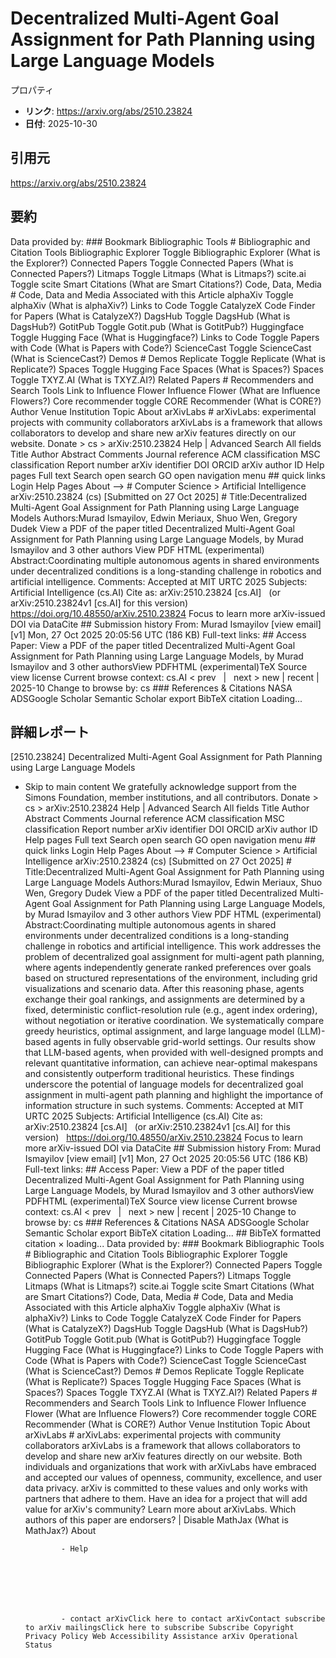 # Decentralized Multi-Agent Goal Assignment for Path Planning using Large Language Models

プロパティ  
- **リンク**: https://arxiv.org/abs/2510.23824  
- **日付**: 2025-10-30  

## 引用元
https://arxiv.org/abs/2510.23824

## 要約
Data provided by: ### Bookmark Bibliographic Tools # Bibliographic and Citation Tools Bibliographic Explorer Toggle Bibliographic Explorer (What is the Explorer?) Connected Papers Toggle Connected Papers (What is Connected Papers?) Litmaps Toggle Litmaps (What is Litmaps?) scite.ai Toggle scite Smart Citations (What are Smart Citations?) Code, Data, Media # Code, Data and Media Associated with this Article alphaXiv Toggle alphaXiv (What is alphaXiv?) Links to Code Toggle CatalyzeX Code Finder for Papers (What is CatalyzeX?) DagsHub Toggle DagsHub (What is DagsHub?) GotitPub Toggle Gotit.pub (What is GotitPub?) Huggingface Toggle Hugging Face (What is Huggingface?) Links to Code Toggle Papers with Code (What is Papers with Code?) ScienceCast Toggle ScienceCast (What is ScienceCast?) Demos # Demos Replicate Toggle Replicate (What is Replicate?) Spaces Toggle Hugging Face Spaces (What is Spaces?) Spaces Toggle TXYZ.AI (What is TXYZ.AI?) Related Papers # Recommenders and Search Tools Link to Influence Flower Influence Flower (What are Influence Flowers?) Core recommender toggle CORE Recommender (What is CORE?) Author Venue Institution Topic About arXivLabs # arXivLabs: experimental projects with community collaborators arXivLabs is a framework that allows collaborators to develop and share new arXiv features directly on our website. Donate &gt; cs &gt; arXiv:2510.23824 Help | Advanced Search All fields Title Author Abstract Comments Journal reference ACM classification MSC classification Report number arXiv identifier DOI ORCID arXiv author ID Help pages Full text Search open search GO open navigation menu ## quick links Login Help Pages About --> # Computer Science > Artificial Intelligence arXiv:2510.23824 (cs) [Submitted on 27 Oct 2025] # Title:Decentralized Multi-Agent Goal Assignment for Path Planning using Large Language Models Authors:Murad Ismayilov, Edwin Meriaux, Shuo Wen, Gregory Dudek View a PDF of the paper titled Decentralized Multi-Agent Goal Assignment for Path Planning using Large Language Models, by Murad Ismayilov and 3 other authors View PDF HTML (experimental) Abstract:Coordinating multiple autonomous agents in shared environments under decentralized conditions is a long-standing challenge in robotics and artificial intelligence. Comments: Accepted at MIT URTC 2025 Subjects: Artificial Intelligence (cs.AI) Cite as: arXiv:2510.23824 [cs.AI] &nbsp; (or arXiv:2510.23824v1 [cs.AI] for this version) &nbsp; https://doi.org/10.48550/arXiv.2510.23824 Focus to learn more arXiv-issued DOI via DataCite ## Submission history From: Murad Ismayilov [view email] [v1] Mon, 27 Oct 2025 20:05:56 UTC (186 KB) Full-text links: ## Access Paper: View a PDF of the paper titled Decentralized Multi-Agent Goal Assignment for Path Planning using Large Language Models, by Murad Ismayilov and 3 other authorsView PDFHTML (experimental)TeX Source view license Current browse context: cs.AI &lt;&nbsp;prev &nbsp; | &nbsp; next&nbsp;&gt; new | recent | 2025-10 Change to browse by: cs ### References &amp; Citations NASA ADSGoogle Scholar Semantic Scholar export BibTeX citation Loading...

## 詳細レポート
[2510.23824] Decentralized Multi-Agent Goal Assignment for Path Planning using Large Language Models
  
  - Skip to main content We gratefully acknowledge support from the Simons Foundation, member institutions, and all contributors. Donate &gt; cs &gt; arXiv:2510.23824 Help | Advanced Search All fields Title Author Abstract Comments Journal reference ACM classification MSC classification Report number arXiv identifier DOI ORCID arXiv author ID Help pages Full text Search open search GO open navigation menu ## quick links Login Help Pages About --> # Computer Science > Artificial Intelligence arXiv:2510.23824 (cs) [Submitted on 27 Oct 2025] # Title:Decentralized Multi-Agent Goal Assignment for Path Planning using Large Language Models Authors:Murad Ismayilov, Edwin Meriaux, Shuo Wen, Gregory Dudek View a PDF of the paper titled Decentralized Multi-Agent Goal Assignment for Path Planning using Large Language Models, by Murad Ismayilov and 3 other authors View PDF HTML (experimental) Abstract:Coordinating multiple autonomous agents in shared environments under decentralized conditions is a long-standing challenge in robotics and artificial intelligence. This work addresses the problem of decentralized goal assignment for multi-agent path planning, where agents independently generate ranked preferences over goals based on structured representations of the environment, including grid visualizations and scenario data. After this reasoning phase, agents exchange their goal rankings, and assignments are determined by a fixed, deterministic conflict-resolution rule (e.g., agent index ordering), without negotiation or iterative coordination. We systematically compare greedy heuristics, optimal assignment, and large language model (LLM)-based agents in fully observable grid-world settings. Our results show that LLM-based agents, when provided with well-designed prompts and relevant quantitative information, can achieve near-optimal makespans and consistently outperform traditional heuristics. These findings underscore the potential of language models for decentralized goal assignment in multi-agent path planning and highlight the importance of information structure in such systems. Comments: Accepted at MIT URTC 2025 Subjects: Artificial Intelligence (cs.AI) Cite as: arXiv:2510.23824 [cs.AI] &nbsp; (or arXiv:2510.23824v1 [cs.AI] for this version) &nbsp; https://doi.org/10.48550/arXiv.2510.23824 Focus to learn more arXiv-issued DOI via DataCite ## Submission history From: Murad Ismayilov [view email] [v1] Mon, 27 Oct 2025 20:05:56 UTC (186 KB) Full-text links: ## Access Paper: View a PDF of the paper titled Decentralized Multi-Agent Goal Assignment for Path Planning using Large Language Models, by Murad Ismayilov and 3 other authorsView PDFHTML (experimental)TeX Source view license Current browse context: cs.AI &lt;&nbsp;prev &nbsp; | &nbsp; next&nbsp;&gt; new | recent | 2025-10 Change to browse by: cs ### References &amp; Citations NASA ADSGoogle Scholar Semantic Scholar export BibTeX citation Loading... ## BibTeX formatted citation &times; loading... Data provided by: ### Bookmark Bibliographic Tools # Bibliographic and Citation Tools Bibliographic Explorer Toggle Bibliographic Explorer (What is the Explorer?) Connected Papers Toggle Connected Papers (What is Connected Papers?) Litmaps Toggle Litmaps (What is Litmaps?) scite.ai Toggle scite Smart Citations (What are Smart Citations?) Code, Data, Media # Code, Data and Media Associated with this Article alphaXiv Toggle alphaXiv (What is alphaXiv?) Links to Code Toggle CatalyzeX Code Finder for Papers (What is CatalyzeX?) DagsHub Toggle DagsHub (What is DagsHub?) GotitPub Toggle Gotit.pub (What is GotitPub?) Huggingface Toggle Hugging Face (What is Huggingface?) Links to Code Toggle Papers with Code (What is Papers with Code?) ScienceCast Toggle ScienceCast (What is ScienceCast?) Demos # Demos Replicate Toggle Replicate (What is Replicate?) Spaces Toggle Hugging Face Spaces (What is Spaces?) Spaces Toggle TXYZ.AI (What is TXYZ.AI?) Related Papers # Recommenders and Search Tools Link to Influence Flower Influence Flower (What are Influence Flowers?) Core recommender toggle CORE Recommender (What is CORE?) Author Venue Institution Topic About arXivLabs # arXivLabs: experimental projects with community collaborators arXivLabs is a framework that allows collaborators to develop and share new arXiv features directly on our website. Both individuals and organizations that work with arXivLabs have embraced and accepted our values of openness, community, excellence, and user data privacy. arXiv is committed to these values and only works with partners that adhere to them. Have an idea for a project that will add value for arXiv's community? Learn more about arXivLabs. Which authors of this paper are endorsers? | Disable MathJax (What is MathJax?) About

                - Help

              

            
            
              

                - contact arXivClick here to contact arXivContact subscribe to arXiv mailingsClick here to subscribe Subscribe Copyright Privacy Policy Web Accessibility Assistance arXiv Operational Status
